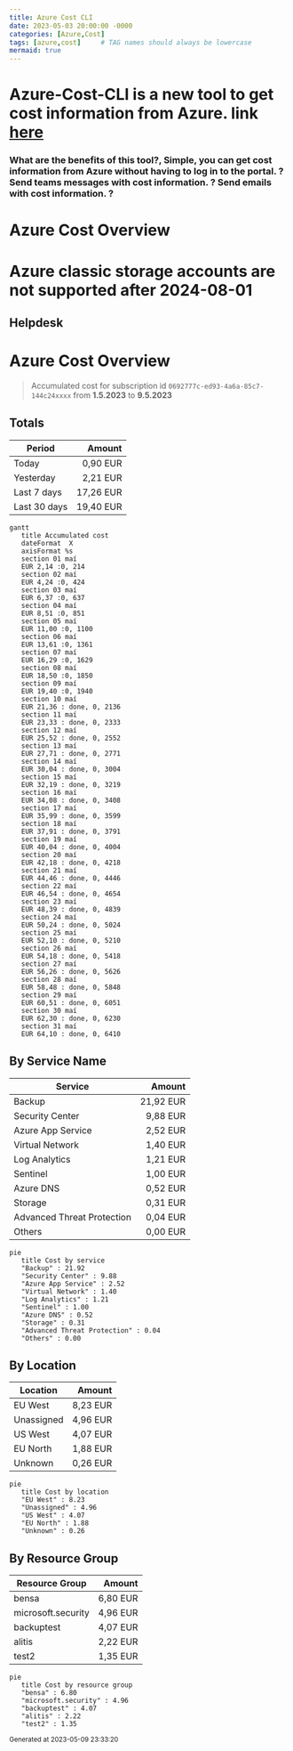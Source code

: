 ```yaml
---
title: Azure Cost CLI
date: 2023-05-03 20:00:00 -0000
categories: [Azure,Cost]
tags: [azure,cost]     # TAG names should always be lowercase
mermaid: true
---
```

# Azure-Cost-CLI is a new tool to get cost information from Azure. link [here](https://github.com/mivano/azure-cost-cli)

###  What are the benefits of this tool?, Simple, you can get cost information from Azure without having to log in to the portal. ? Send teams messages with cost information. ? Send emails with cost information. ?

# Azure Cost Overview

# Azure classic storage accounts are not supported after 2024-08-01

## Helpdesk


# Azure Cost Overview

> Accumulated cost for subscription id `0692777c-ed93-4a6a-85c7-144c24xxxx` from **1.5.2023** to **9.5.2023**

## Totals

|Period|Amount|
|---|---:|
|Today|0,90 EUR|
|Yesterday|2,21 EUR|
|Last 7 days|17,26 EUR|
|Last 30 days|19,40 EUR|

```mermaid
gantt
   title Accumulated cost
   dateFormat  X
   axisFormat %s
   section 01 maí
   EUR 2,14 :0, 214
   section 02 maí
   EUR 4,24 :0, 424
   section 03 maí
   EUR 6,37 :0, 637
   section 04 maí
   EUR 8,51 :0, 851
   section 05 maí
   EUR 11,00 :0, 1100
   section 06 maí
   EUR 13,61 :0, 1361
   section 07 maí
   EUR 16,29 :0, 1629
   section 08 maí
   EUR 18,50 :0, 1850
   section 09 maí
   EUR 19,40 :0, 1940
   section 10 maí
   EUR 21,36 : done, 0, 2136
   section 11 maí
   EUR 23,33 : done, 0, 2333
   section 12 maí
   EUR 25,52 : done, 0, 2552
   section 13 maí
   EUR 27,71 : done, 0, 2771
   section 14 maí
   EUR 30,04 : done, 0, 3004
   section 15 maí
   EUR 32,19 : done, 0, 3219
   section 16 maí
   EUR 34,08 : done, 0, 3408
   section 17 maí
   EUR 35,99 : done, 0, 3599
   section 18 maí
   EUR 37,91 : done, 0, 3791
   section 19 maí
   EUR 40,04 : done, 0, 4004
   section 20 maí
   EUR 42,18 : done, 0, 4218
   section 21 maí
   EUR 44,46 : done, 0, 4446
   section 22 maí
   EUR 46,54 : done, 0, 4654
   section 23 maí
   EUR 48,39 : done, 0, 4839
   section 24 maí
   EUR 50,24 : done, 0, 5024
   section 25 maí
   EUR 52,10 : done, 0, 5210
   section 26 maí
   EUR 54,18 : done, 0, 5418
   section 27 maí
   EUR 56,26 : done, 0, 5626
   section 28 maí
   EUR 58,48 : done, 0, 5848
   section 29 maí
   EUR 60,51 : done, 0, 6051
   section 30 maí
   EUR 62,30 : done, 0, 6230
   section 31 maí
   EUR 64,10 : done, 0, 6410
```

## By Service Name

|Service|Amount|
|---|---:|
|Backup|21,92 EUR|
|Security Center|9,88 EUR|
|Azure App Service|2,52 EUR|
|Virtual Network|1,40 EUR|
|Log Analytics|1,21 EUR|
|Sentinel|1,00 EUR|
|Azure DNS|0,52 EUR|
|Storage|0,31 EUR|
|Advanced Threat Protection|0,04 EUR|
|Others|0,00 EUR|

```mermaid
pie
   title Cost by service
   "Backup" : 21.92
   "Security Center" : 9.88
   "Azure App Service" : 2.52
   "Virtual Network" : 1.40
   "Log Analytics" : 1.21
   "Sentinel" : 1.00
   "Azure DNS" : 0.52
   "Storage" : 0.31
   "Advanced Threat Protection" : 0.04
   "Others" : 0.00
```

## By Location

|Location|Amount|
|---|---:|
|EU West|8,23 EUR|
|Unassigned|4,96 EUR|
|US West|4,07 EUR|
|EU North|1,88 EUR|
|Unknown|0,26 EUR|

```mermaid
pie
   title Cost by location
   "EU West" : 8.23
   "Unassigned" : 4.96
   "US West" : 4.07
   "EU North" : 1.88
   "Unknown" : 0.26
```

## By Resource Group

|Resource Group|Amount|
|---|---:|
|bensa|6,80 EUR|
|microsoft.security|4,96 EUR|
|backuptest|4,07 EUR|
|alitis|2,22 EUR|
|test2|1,35 EUR|

```mermaid
pie
   title Cost by resource group
   "bensa" : 6.80
   "microsoft.security" : 4.96
   "backuptest" : 4.07
   "alitis" : 2.22
   "test2" : 1.35
```

<sup>Generated at 2023-05-09 23:33:20</sup>





